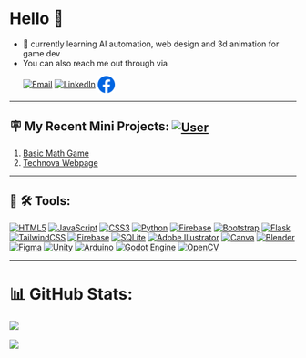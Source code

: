 # Hello 👋

- 📖 currently learning AI automation, web design and 3d animation for game dev
- You can also reach me out through via <p/>
<a href="https://www.instagram.com/meetoo.jj223/" title="Instagram"><img alt="Email"  src="https://skillicons.dev/icons?i=instagram" height="30" align="center"/></a> <a href="https://www.linkedin.com/in/da-hwa-yen-740144328/" title="LinkedIn"><img alt="LinkedIn"  src="https://skillicons.dev/icons?i=linkedin" height="30" align="center"/></a> <a href="https://web.facebook.com/mee.too.869481" title="Facebook"><img alt="Facebook"  src="https://raw.githubusercontent.com/CLorant/readme-social-icons/main/large/filled/facebook.svg" height="30" align="center"/></a>

<hr/>

## 🪧 My Recent Mini Projects: <a href="https://john-da.github.io/yendahwa" title="Portfolio"><img alt="User"  src="https://img.shields.io/badge/Portfolio-View-f59042?style=for-the-badge" height="30" align="center"/></a>

1. [Basic Math Game](https://john-da.github.io/Basic-Math/)
2. [Technova Webpage](https://john-da.github.io/technova/)
<hr/>

## 📂 🛠️ Tools: <br/>
[![HTML5](https://img.shields.io/badge/html5-%23E34F26.svg?style=for-the-badge&logo=html5&logoColor=white)](#)
[![JavaScript](https://img.shields.io/badge/javascript-%23323330.svg?style=for-the-badge&logo=javascript&logoColor=%23F7DF1E)](#)
[![CSS3](https://img.shields.io/badge/css3-%231572B6.svg?style=for-the-badge&logo=css3&logoColor=white)](#)
[![Python](https://img.shields.io/badge/python-3670A0?style=for-the-badge&logo=python&logoColor=ffdd54)](#)
[![Firebase](https://img.shields.io/badge/firebase-%23039BE5.svg?style=for-the-badge&logo=firebase)](#)
[![Bootstrap](https://img.shields.io/badge/bootstrap-%238511FA.svg?style=for-the-badge&logo=bootstrap&logoColor=white)](#)
[![Flask](https://img.shields.io/badge/flask-%23000.svg?style=for-the-badge&logo=flask&logoColor=white)](#)
[![TailwindCSS](https://img.shields.io/badge/tailwindcss-%2338B2AC.svg?style=for-the-badge&logo=tailwind-css&logoColor=white)](#)
[![Firebase](https://img.shields.io/badge/firebase-a08021?style=for-the-badge&logo=firebase&logoColor=ffcd34)](#)
[![SQLite](https://img.shields.io/badge/sqlite-%2307405e.svg?style=for-the-badge&logo=sqlite&logoColor=white)](#)
[![Adobe Illustrator](https://img.shields.io/badge/adobe%20illustrator-%23FF9A00.svg?style=for-the-badge&logo=adobe%20illustrator&logoColor=white)](#) 
[![Canva](https://img.shields.io/badge/Canva-%2300C4CC.svg?style=for-the-badge&logo=Canva&logoColor=white)](#)
[![Blender](https://img.shields.io/badge/blender-%23F5792A.svg?style=for-the-badge&logo=blender&logoColor=white)](#)
[![Figma](https://img.shields.io/badge/figma-%23F24E1E.svg?style=for-the-badge&logo=figma&logoColor=white)](#)
[![Unity](https://img.shields.io/badge/unity-%23000000.svg?style=for-the-badge&logo=unity&logoColor=white)](#)
[![Arduino](https://img.shields.io/badge/-Arduino-00979D?style=for-the-badge&logo=Arduino&logoColor=white)](#)
[![Godot Engine](https://img.shields.io/badge/GODOT-%23FFFFFF.svg?style=for-the-badge&logo=godot-engine)](#)
[![OpenCV](https://img.shields.io/badge/opencv-%23white.svg?style=for-the-badge&logo=opencv&logoColor=white)](#)

<hr/>

# 📊 GitHub Stats:
![](https://github-readme-stats.vercel.app/api?username=john-da&theme=tokyonight&hide_border=false&include_all_commits=false&count_private=false)<p/>
![](https://github-readme-stats.vercel.app/api/top-langs/?username=john-da&theme=tokyonight&hide_border=false&include_all_commits=false&count_private=false&layout=compact)
